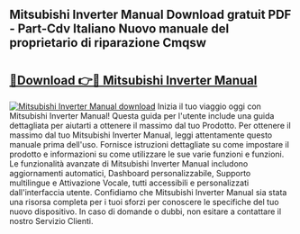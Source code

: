 ## Mitsubishi Inverter Manual Download gratuit PDF - Part-Cdv Italiano Nuovo manuale del proprietario di riparazione Cmqsw

# <h2><a href="http://dfge020.blite.top/?on=Mitsubishi+Inverter+Manual">🔗Download 👉🔴 Mitsubishi Inverter Manual</a></h2>

[![Mitsubishi Inverter Manual download](https://i.imgur.com/lujVjoI.png)](http://dfge020.blite.top/?on=Mitsubishi+Inverter+Manual)
Inizia il tuo viaggio oggi con Mitsubishi Inverter Manual! Questa guida per l'utente include una guida dettagliata per aiutarti a ottenere il massimo dal tuo Prodotto. Per ottenere il massimo dal tuo Mitsubishi Inverter Manual, leggi attentamente questo manuale prima dell'uso. Fornisce istruzioni dettagliate su come impostare il prodotto e informazioni su come utilizzare le sue varie funzioni e funzioni. Le funzionalità avanzate di Mitsubishi Inverter Manual includono aggiornamenti automatici, Dashboard personalizzabile, Supporto multilingue e Attivazione Vocale, tutti accessibili e personalizzati dall'interfaccia utente. Confidiamo che Mitsubishi Inverter Manual sia stata una risorsa completa per i tuoi sforzi per conoscere le specifiche del tuo nuovo dispositivo. In caso di domande o dubbi, non esitare a contattare il nostro Servizio Clienti.
